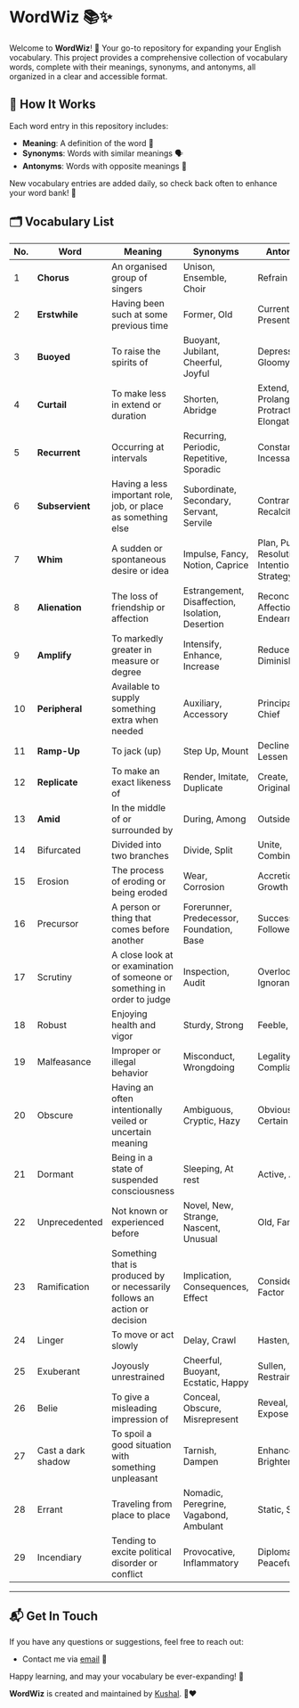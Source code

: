 # WordWiz 📚✨

Welcome to **WordWiz**! 🎉 Your go-to repository for expanding your English vocabulary. This project provides a comprehensive collection of vocabulary words, complete with their meanings, synonyms, and antonyms, all organized in a clear and accessible format.

## 📖 How It Works

Each word entry in this repository includes:
- **Meaning**: A definition of the word 📝
- **Synonyms**: Words with similar meanings 🗣️
- **Antonyms**: Words with opposite meanings 🚫

New vocabulary entries are added daily, so check back often to enhance your word bank! 📅

## 🗂️ Vocabulary List


| **No.** | **Word**          | **Meaning**                                  | **Synonyms**       | **Antonyms**     |
|---------|-------------------|----------------------------------------------|--------------------|------------------|
| 1       | **Chorus**        | An organised group of singers                | Unison, Ensemble, Choir | Refrain      |
| 2       | **Erstwhile**     | Having been such at some previous time      | Former, Old        | Current, Present |
| 3       | **Buoyed**        | To raise the spirits of                     |  Buoyant, Jubilant, Cheerful, Joyful  | Depressed, Gloomy|
| 4       | **Curtail**       | To make less in extend or duration         |    Shorten, Abridge|   Extend, Prolang, Protract, Elongate|                                        
| 5       |  **Recurrent**    | Occurring at intervals                       |  Recurring, Periodic, Repetitive, Sporadic | Constant, Incessant |                
| 6       | **Subservient**   | Having a less important role, job, or place as something else | Subordinate, Secondary, Servant, Servile | Contrary, Recalcitrant |
| 7       | **Whim**          | A sudden or spontaneous desire or idea          | Impulse, Fancy, Notion, Caprice     | Plan, Purpose, Resolution, Intention, Strategy |               
| 8       | **Alienation**    | The loss of friendship or affection          | Estrangement, Disaffection, Isolation, Desertion | Reconciliation, Affection, Endearment |         
| 9       | **Amplify**       | To markedly greater in measure or degree     | Intensify, Enhance, Increase | Reduce, Diminish|               
| 10      | **Peripheral**    | Available to supply something extra when needed| Auxiliary, Accessory | Principal, Chief |                
| 11      | **Ramp-Up**       | To jack (up)                                 | Step Up, Mount     | Decline(in), Lessen|        
| 12      | **Replicate**     | To make an exact likeness of                 | Render, Imitate, Duplicate | Create, Original|                 
| 13      | **Amid** | In the middle of or surrounded by          | During, Among | Outside, Away   |
| 14      | Bifurcated       | Divided into two branches                             | Divide, Split                               | Unite, Combine          |
| 15      | Erosion          | The process of eroding or being eroded                | Wear, Corrosion                              | Accretion, Growth       |
| 16      | Precursor        | A person or thing that comes before another           | Forerunner, Predecessor, Foundation, Base   | Successor, Follower     |
| 17      | Scrutiny         | A close look at or examination of someone or something in order to judge | Inspection, Audit                            | Overlook, Ignorance     |
| 18      | Robust           | Enjoying health and vigor                             | Sturdy, Strong                              | Feeble, Unfit           |
| 19      | Malfeasance      | Improper or illegal behavior                          | Misconduct, Wrongdoing                       | Legality, Compliance    |
| 20      | Obscure          | Having an often intentionally veiled or uncertain meaning | Ambiguous, Cryptic, Hazy                    | Obvious, Certain        |
| 21      | Dormant          | Being in a state of suspended consciousness           | Sleeping, At rest                           | Active, Alert           |
| 22      | Unprecedented    | Not known or experienced before                       | Novel, New, Strange, Nascent, Unusual       | Old, Familiar           |
| 23      | Ramification     | Something that is produced by or necessarily follows an action or decision | Implication, Consequences, Effect           | Consideration, Factor   |
| 24      | Linger           | To move or act slowly                                 | Delay, Crawl                                | Hasten, Rush            |
| 25      | Exuberant        | Joyously unrestrained                                 | Cheerful, Buoyant, Ecstatic, Happy          | Sullen, Restrained      |
| 26      | Belie            | To give a misleading impression of                    | Conceal, Obscure, Misrepresent              | Reveal, Expose          |
| 27      | Cast a dark shadow | To spoil a good situation with something unpleasant  | Tarnish, Dampen                             | Enhance, Brighten       |
| 28      | Errant           | Traveling from place to place                         | Nomadic, Peregrine, Vagabond, Ambulant      | Static, Settled         |
| 29      | Incendiary       | Tending to excite political disorder or conflict       | Provocative, Inflammatory                   | Diplomatic, Peaceful    |





<!-- Add more words below this line -->


<!-- Add more words below this line -->


---


## 📬 Get In Touch

If you have any questions or suggestions, feel free to reach out:

- Contact me via [email](daskushal980@gmail.com) 📧

Happy learning, and may your vocabulary be ever-expanding! 🚀 

**WordWiz** is created and maintained by [Kushal](https://github.com/Kushal997-das). 🎉❤️



